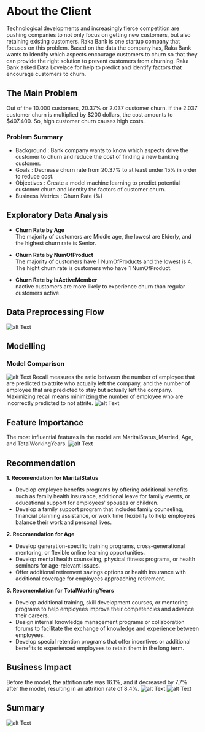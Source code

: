 # About the Client
Technological developments and increasingly fierce competition are pushing companies to not only focus on getting new customers, but also retaining existing customers. Raka Bank is one startup company that focuses on this problem.
Based on the data the company has, Raka Bank wants to identify which aspects encourage customers to churn so that they can provide the right solution to prevent customers from churning.
Raka Bank asked Data Lovelace for help to predict and identify factors that encourage customers to churn.

## The Main Problem
Out of the 10.000 customers, 20.37% or 2.037 customer churn. If the 2.037 customer churn is multiplied by $200 dollars, the cost amounts to $407.400. So, high customer churn causes high  costs.

### **Problem Summary**
- Background : Bank company wants to know which aspects drive the customer to churn and reduce the cost of finding a new banking customer. <br>
- Goals : Decrease churn rate from 20.37% to at least under 15% in order to reduce cost. <br>
- Objectives : Create a model machine learning to predict potential customer churn and identity the factors of customer churn. <br>
- Business Metrics : Churn Rate (%)

## Exploratory Data Analysis
- **Churn Rate by Age** <br>
The majority of customers are Middle age, the lowest are Elderly, and the highest churn rate is Senior.

- **Churn Rate by NumOfProduct** <br>
The majority of customers have 1 NumOfProducts and the lowest is 4. The hight churn rate is customers who have 1 NumOfProduct.

- **Churn Rate by IsActiveMember** <br>
nactive customers are more likely to experience churn than regular customers active.

## Data Preprocessing Flow
![alt Text](https://github.com/shaniawp/Bank-Customer-Churn-Prediction/blob/main/DP%201.png)

## Modelling
### **Model Comparison**
![alt Text](https://github.com/shaniawp/Bank-Customer-Churn-Prediction/blob/main/ME%201.png)
Recall measures the ratio between the number of employee that are predicted to attrite who actually left the  company, and the number of employee that are predicted to stay but actually left the company. Maximizing recall means minimizing the number of employee who are incorrectly predicted to not attrite.
![alt Text](https://github.com/shaniawp/Bank-Customer-Churn-Prediction/blob/main/ME%202.png)

## Feature Importance
The most influential features in the model are MaritalStatus_Married, Age, and TotalWorkingYears.
![alt Text](https://github.com/shaniawp/Bank-Customer-Churn-Prediction/blob/main/FI%201.png)

## Recommendation
**1. Recomendation  for MaritalStatus** <br>
   - Develop employee benefits programs by offering additional benefits such as family health insurance, additional leave for family events, or educational support for employees' spouses or children.
   - Develop a family support program that includes family counseling, financial planning assistance, or work time flexibility to help employees balance their work and personal lives.<br>
   
**2. Recomendation  for Age** <br>
   - Develop generation-specific training programs, cross-generational mentoring, or flexible online learning opportunities.
   - Develop mental health counseling, physical fitness programs, or health seminars for age-relevant issues.
   - Offer additional retirement savings options or health insurance with additional coverage for employees approaching retirement. <br>
   
**3. Recomendation  for TotalWorkingYears**
   - Develop additional training, skill development courses, or mentoring programs to help employees improve their competencies and advance their careers.
   - Design internal knowledge management programs or collaboration forums to facilitate the exchange of knowledge and experience between employees.
   - Develop special retention programs that offer incentives or additional benefits to experienced employees to retain them in the long term. <br>

## Business Impact
Before the model, the attrition rate was 16.1%, and it decreased by 7.7% after the model, resulting in an attrition rate of 8.4%.
![alt Text](https://github.com/shaniawp/Bank-Customer-Churn-Prediction/blob/main/BI%201.png)
![alt Text](https://github.com/shaniawp/Bank-Customer-Churn-Prediction/blob/main/BI%202.png)

## Summary
![alt Text](https://github.com/shaniawp/Bank-Customer-Churn-Prediction/blob/main/SUM.png)
